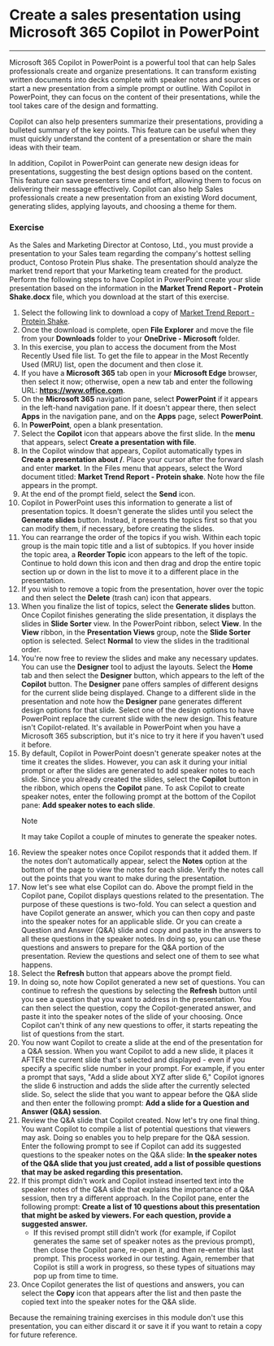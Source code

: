 
# Create a sales presentation using Microsoft 365 Copilot in PowerPoint
---
Microsoft 365 Copilot in PowerPoint is a powerful tool that can help Sales professionals create and organize presentations. It can transform existing written documents into decks complete with speaker notes and sources or start a new presentation from a simple prompt or outline. With Copilot in PowerPoint, they can focus on the content of their presentations, while the tool takes care of the design and formatting.

Copilot can also help presenters summarize their presentations, providing a bulleted summary of the key points. This feature can be useful when they must quickly understand the content of a presentation or share the main ideas with their team.

In addition, Copilot in PowerPoint can generate new design ideas for presentations, suggesting the best design options based on the content. This feature can save presenters time and effort, allowing them to focus on delivering their message effectively. Copilot can also help Sales professionals create a new presentation from an existing Word document, generating slides, applying layouts, and choosing a theme for them.

### Exercise

As the Sales and Marketing Director at Contoso, Ltd., you must provide a presentation to your Sales team regarding the company's hottest selling product, Contoso Protein Plus shake. The presentation should analyze the market trend report that your Marketing team created for the product. Perform the following steps to have Copilot in PowerPoint create your slide presentation based on the information in the **Market Trend Report - Protein Shake.docx** file, which you download at the start of this exercise.

1. Select the following link to download a copy of [Market Trend Report - Protein Shake](https://go.microsoft.com/fwlink/?linkid=2268827).
1. Once the download is complete, open **File Explorer** and move the file from your **Downloads** folder to  your **OneDrive - Microsoft** folder.
1. In this exercise, you plan to access the document from the Most Recently Used file list. To get the file to appear in the Most Recently Used (MRU) list, open the document and then close it.
1. If you have a **Microsoft 365** tab open in your **Microsoft Edge** browser, then select it now; otherwise, open a new tab and enter the following URL: **https://www.office.com**.
1. On the **Microsoft 365** navigation pane, select **PowerPoint** if it appears in the left-hand navigation pane. If it doesn't appear there, then select **Apps** in the navigation pane, and on the **Apps** page, select **PowerPoint**.
1. In **PowerPoint**, open a blank presentation.
1. Select the **Copilot** icon that appears above the first slide. In the **menu** that appears, select **Create a presentation with file**.
1. In the Copilot window that appears, Copilot automatically types in **Create a presentation about /**. Place your cursor after the forward slash and enter **market**. In the Files menu that appears, select the Word document titled: **Market Trend Report - Protein shake**. Note how the file appears in the prompt.
1. At the end of the prompt field, select the **Send** icon.
1. Copilot in PowerPoint uses this information to generate a list of presentation topics. It doesn't generate the slides until you select the **Generate slides** button. Instead, it presents the topics first so that you can modify them, if necessary, before creating the slides.  
1. You can rearrange the order of the topics if you wish. Within each topic group is the main topic title and a list of subtopics. If you hover inside the topic area, a **Reorder Topic** icon appears to the left of the topic. Continue to hold down this icon and then drag and drop the entire topic section up or down in the list to move it to a different place in the presentation.
1. If you wish to remove a topic from the presentation, hover over the topic and then select the **Delete** (trash can) icon that appears. 
1. When you finalize the list of topics, select the **Generate slides** button. Once Copilot finishes generating the slide presentation, it displays the slides in **Slide Sorter** view. In the PowerPoint ribbon, select **View**. In the **View** ribbon, in the **Presentation Views** group, note the **Slide Sorter** option is selected. Select **Normal** to view the slides in the traditional order.
1. You're now free to review the slides and make any necessary updates. You can use the **Designer** tool to adjust the layouts. Select the **Home** tab and then select the **Designer** button, which appears to the left of the **Copilot** button. The **Designer** pane offers samples of different designs for the current slide being displayed. Change to a different slide in the presentation and note how the **Designer** pane generates different design options for that slide. Select one of the design options to have PowerPoint replace the current slide with the new design. This feature isn't Copilot-related. It's available in PowerPoint when you have a Microsoft 365 subscription, but it's nice to try it here if you haven't used it before.
1. By default, Copilot in PowerPoint doesn't generate speaker notes at the time it creates the slides. However, you can ask it during your initial prompt or after the slides are generated to add speaker notes to each slide. Since you already created the slides, select the **Copilot** button in the ribbon, which opens the **Copilot** pane. To ask Copilot to create speaker notes, enter the following prompt at the bottom of the Copilot pane: **Add speaker notes to each slide**. 
    > [!NOTE]
    > It may take Copilot a couple of minutes to generate the speaker notes. 
1. Review the speaker notes once Copilot responds that it added them. If the notes don’t automatically appear, select the **Notes** option at the bottom of the page to view the notes for each slide. Verify the notes call out the points that you want to make during the presentation.
1. Now let's see what else Copilot can do. Above the prompt field in the Copilot pane, Copilot displays questions related to the presentation. The purpose of these questions is two-fold. You can select a question and have Copilot generate an answer, which you can then copy and paste into the speaker notes for an applicable slide. Or you can create a Question and Answer (Q&A) slide and copy and paste in the answers to all these questions in the speaker notes. In doing so, you can use these questions and answers to prepare for the Q&A portion of the presentation. Review the questions and select one of them to see what happens.
1. Select the **Refresh** button that appears above the prompt field. 
1. In doing so, note how Copilot generated a new set of questions. You can continue to refresh the questions by selecting the **Refresh** button until you see a question that you want to address in the presentation. You can then select the question, copy the Copilot-generated answer, and paste it into the speaker notes of the slide of your choosing. Once Copilot can't think of any new questions to offer, it starts repeating the list of questions from the start.
1. You now want Copilot to create a slide at the end of the presentation for a Q&A session. When you want Copilot to add a new slide, it places it AFTER the current slide that's selected and displayed - even if you specify a specific slide number in your prompt. For example, if you enter a prompt that says, "Add a slide about XYZ after slide 6," Copilot ignores the slide 6 instruction and adds the slide after the currently selected slide. So, select the slide that you want to appear before the Q&A slide and then enter the following prompt: **Add a slide for a Question and Answer (Q&A) session**.
1. Review the Q&A slide that Copilot created. Now let's try one final thing. You want Copilot to compile a list of potential questions that viewers may ask. Doing so enables you to help prepare for the Q&A session. Enter the following prompt to see if Copilot can add its suggested questions to the speaker notes on the Q&A slide: **In the speaker notes of the Q&A slide that you just created, add a list of possible questions that may be asked regarding this presentation.**
1. If this prompt didn't work and Copilot instead inserted text into the speaker notes of the Q&A slide that explains the importance of a Q&A session, then try a different approach. In the Copilot pane, enter the following prompt: **Create a list of 10 questions about this presentation that might be asked by viewers. For each question, provide a suggested answer.** 
    - If this revised prompt still didn’t work (for example, if Copilot generates the same set of speaker notes as the previous prompt), then close the Copilot pane, re-open it, and then re-enter this last prompt. This process worked in our testing. Again, remember that Copilot is still a work in progress, so these types of situations may pop up from time to time.
1. Once Copilot generates the list of questions and answers, you can select the **Copy** icon that appears after the list and then paste the copied text into the speaker notes for the Q&A slide. 

Because the remaining training exercises in this module don't use this presentation, you can either discard it or save it if you want to retain a copy for future reference.

